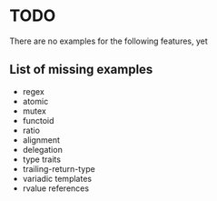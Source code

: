 TODO
====

There are no examples for the following features, yet


List of missing examples
-----------------------

* regex
* atomic
* mutex
* functoid
* ratio
* alignment
* delegation
* type traits
* trailing-return-type
* variadic templates
* rvalue references
